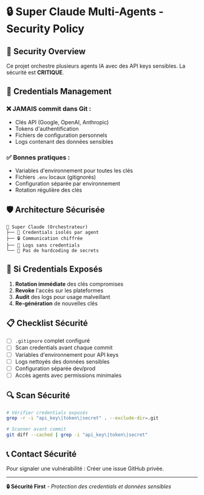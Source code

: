 # 🔒 Super Claude Multi-Agents - Security Policy

## 🎯 Security Overview

Ce projet orchestre plusieurs agents IA avec des API keys sensibles. La sécurité est **CRITIQUE**.

## 🔑 Credentials Management

### ❌ **JAMAIS commit dans Git :**
- Clés API (Google, OpenAI, Anthropic)
- Tokens d'authentification
- Fichiers de configuration personnels
- Logs contenant des données sensibles

### ✅ **Bonnes pratiques :**
- Variables d'environnement pour toutes les clés
- Fichiers `.env` locaux (gitignorés)
- Configuration séparée par environnement
- Rotation régulière des clés

## 🛡️ Architecture Sécurisée

```
🧠 Super Claude (Orchestrateur)
├── 🔐 Credentials isolés par agent
├── 🔒 Communication chiffrée
├── 📝 Logs sans credentials
└── 🚫 Pas de hardcoding de secrets
```

## 🚨 Si Credentials Exposés

1. **Rotation immédiate** des clés compromises
2. **Revoke** l'accès sur les plateformes
3. **Audit** des logs pour usage malveillant
4. **Re-génération** de nouvelles clés

## 📋 Checklist Sécurité

- [ ] `.gitignore` complet configuré
- [ ] Scan credentials avant chaque commit
- [ ] Variables d'environnement pour API keys
- [ ] Logs nettoyés des données sensibles
- [ ] Configuration séparée dev/prod
- [ ] Accès agents avec permissions minimales

## 🔍 Scan Sécurité

```bash
# Vérifier credentials exposés
grep -r -i "api_key\|token\|secret" . --exclude-dir=.git

# Scanner avant commit
git diff --cached | grep -i "api_key\|token\|secret"
```

## 📞 Contact Sécurité

Pour signaler une vulnérabilité : Créer une issue GitHub privée.

---

**🔒 Sécurité First** - *Protection des credentials et données sensibles*